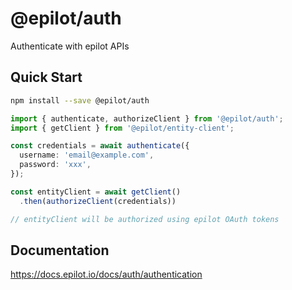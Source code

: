 # @epilot/auth

Authenticate with epilot APIs

## Quick Start

```sh
npm install --save @epilot/auth
```

```typescript
import { authenticate, authorizeClient } from '@epilot/auth';
import { getClient } from '@epilot/entity-client';

const credentials = await authenticate({
  username: 'email@example.com',
  password: 'xxx',
});

const entityClient = await getClient()
  .then(authorizeClient(credentials))

// entityClient will be authorized using epilot OAuth tokens
```

## Documentation

https://docs.epilot.io/docs/auth/authentication

